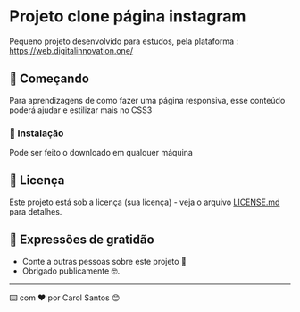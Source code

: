 
# Projeto clone página instagram

Pequeno projeto desenvolvido para estudos, pela plataforma :  https://web.digitalinnovation.one/

## 🚀 Começando

Para aprendizagens de como fazer uma página responsiva, esse conteúdo poderá ajudar e estilizar mais no CSS3

### 🔧 Instalação

Pode ser feito o downloado em qualquer máquina 


## 📄 Licença

Este projeto está sob a licença (sua licença) - veja o arquivo [LICENSE.md](https://github.com/usuario/projeto/licenca) para detalhes.

## 🎁 Expressões de gratidão

* Conte a outras pessoas sobre este projeto 📢
* Obrigado publicamente 🤓.


---
⌨️ com ❤️ por Carol Santos 😊
